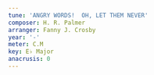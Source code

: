 ```yaml
---
tune: 'ANGRY WORDS!  OH, LET THEM NEVER'
composer: H. R. Palmer
arranger: Fanny J. Crosby
year: '-'
meter: C.M
key: E♭ Major
anacrusis: 0
---
```

